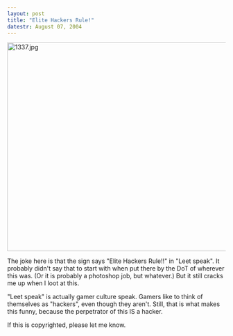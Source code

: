 ```yaml
---
layout: post
title: "Elite Hackers Rule!"
datestr: August 07, 2004
---
```

<img alt="1337.jpg" src="http://www.munged.org/pix/1337.jpg" width="640" height="480" border="0" />

The joke here is that the sign says "Elite Hackers Rule!!" in "Leet speak".  It probably didn't say that to start with when put there by the DoT of wherever this was.  (Or it is probably a photoshop job, but whatever.)  But it still cracks me up when I loot at this.

"Leet speak" is actually gamer culture speak.  Gamers like to think of themselves as "hackers", even though they aren't.  Still, that is what makes this funny, because the perpetrator of this IS a hacker.

If this is copyrighted, please let me know.


